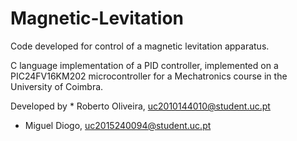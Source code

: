 # Magnetic-Levitation
Code developed for control of a magnetic levitation apparatus.

C language implementation of a PID controller, implemented on a PIC24FV16KM202 microcontroller for a Mechatronics course in the University of Coimbra.

Developed by * Roberto Oliveira, uc2010144010@student.uc.pt
* Miguel Diogo, uc2015240094@student.uc.pt
